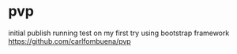# pvp
initial publish running test on my first try using bootstrap framework
https://github.com/carlfombuena/pvp
